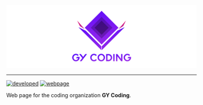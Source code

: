 ![GYCoding](./img/gy_header_markdown.png)

***

[![developed](https://img.shields.io/badge/developed-GYCoding-purple?style=for-the-badge)](https://github.com/GY-CODING)
[![webpage](https://img.shields.io/badge/Web-gycoding-purple?style=for-the-badge)](https://gy-coding.github.io/gywebpage/)

Web page for the coding organization **GY Coding**.
